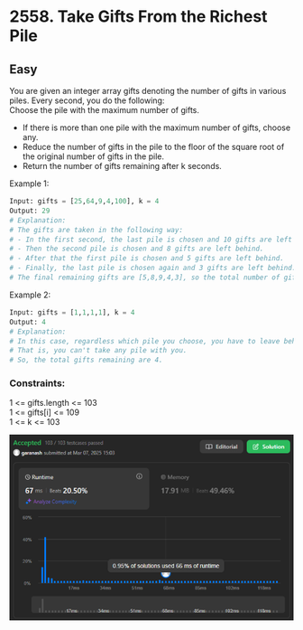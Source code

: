 # 2558. Take Gifts From the Richest Pile

## Easy

You are given an integer array gifts denoting the number of gifts in various piles. Every second, you do the following:  
Choose the pile with the maximum number of gifts.
* If there is more than one pile with the maximum number of gifts, choose any.
* Reduce the number of gifts in the pile to the floor of the square root of the original number of gifts in the pile.
* Return the number of gifts remaining after k seconds.

 

Example 1:
```python
Input: gifts = [25,64,9,4,100], k = 4
Output: 29
# Explanation: 
# The gifts are taken in the following way:
# - In the first second, the last pile is chosen and 10 gifts are left behind.
# - Then the second pile is chosen and 8 gifts are left behind.
# - After that the first pile is chosen and 5 gifts are left behind.
# - Finally, the last pile is chosen again and 3 gifts are left behind.
# The final remaining gifts are [5,8,9,4,3], so the total number of gifts remaining is 29.
```
Example 2:
```python
Input: gifts = [1,1,1,1], k = 4
Output: 4
# Explanation: 
# In this case, regardless which pile you choose, you have to leave behind 1 gift in each pile. 
# That is, you can't take any pile with you. 
# So, the total gifts remaining are 4.
```

### Constraints:

1 <= gifts.length <= 103  
1 <= gifts[i] <= 109  
1 <= k <= 103

![img.png](../result_img/img2558.png)